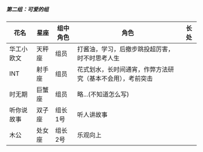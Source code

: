   ##### 第二组：可爱的组
| 花名 |  星座        | 组中角色 | 角色            | 长处         |
| --------- | ----------- | ------ | --------------- | ---------------- | 
| 华工小欧文  | 天秤座      |   组员    |  打酱油，学习，后撤步跳投超厉害，时不时思考人生    |
| INT       | 射手座      |   组员    |  花式划水，长时间通宵，作弊方法研究（基本不会用），考前突击    |
| 时无期     | 巨蟹座      |   组员    |  略...(不知道怎么写)    |
| 听你说故事  | 双子座      |   组长1号    | 听人讲故事     |
| 木公       | 处女座      |   组长2号    |   乐观向上   |

